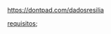 https://dontpad.com/dadosresilia

[requisitos](https://resilia-files-production.s3.amazonaws.com/material/student/1694009852_SEDadosM3Projetoemgrupopdf.pdf?AWSAccessKeyId=ASIA5NG2YCRHDWCI2NPQ&Expires=1699672054&Signature=YygS%2FoB%2BSsY9YGFRaUExlZvVWsg%3D&x-amz-security-token=IQoJb3JpZ2luX2VjELn%2F%2F%2F%2F%2F%2F%2F%2F%2F%2FwEaCXVzLWVhc3QtMSJGMEQCIEvIfsPQFhpOk8Vsq4vMHhWeB8D9%2BOJHFjlCJK8y%2FXutAiByI6hn2OwbsEEh0B8z2WU7udlHSbKPcMsjLT320422Syq8BQjy%2F%2F%2F%2F%2F%2F%2F%2F%2F%2F8BEAIaDDkyMTcyOTI0MjE5MCIMG5QuzkGatjwsUVgEKpAFt80Uft5%2FDrsgGVBt%2BWrIpPj6CfEkrC9nN98lFKUlijZMVKmrA2rP41Det9XB1ZWa4rCLZfYzfQPQXnUIaaMXKI8IHdX7d4zP%2BhSB68p%2BlI8OHmHwReeRPihtxbBrwKQWAdslg8dsNFe0QMFswwqVU7q3fg9VyrHBqg%2F8xo4%2FAPsW63gMpsOZgGurcDL%2FEHziLwDESPHeHFRovhJlq6L6cOuYTnCsL5GS3li%2Fi8tpcuSlbiNevkpxQXxq%2FOm6xHvA5uqtl4bU9BdgtyoEjSb1mXcMT56uRF1R5Z6nOnyRnmKu8oVDcR65stQIlkU2Kn8Yfqwoubu3emyFnquvvxp3ojR0%2BOVQ9k6rguNHc8z54sS6T6zhazu8ZFxHFfmxgBAyIqjvZJytRm17Yd9%2B1YOm7YRBUQBeZhzG0zn1pHdoMVICbNxCelApL%2BGtpLu%2BN4IDPSfD5j5KG960Ez4YKkbeUqsFrcGlsUat1K2NYwhfrON0SyDuQs9iTFSeCtpigrCXJVDhPr8epMNodJ63Mr5IbtVfmL1LtGrQ3E5T77jsX5CBzDWVQGN65k7hBV0te0ZvDTF3%2FnshHQELIVB4d605Ra8Zw%2BNzzMigYXRCW5WT8%2F2Q6HKJaRLLjLmTn0NNvMb34YtdwIw6JK98Ywvb%2F35zh3f8gAl12m%2FqIfy9kMPhyFNJnh9sNgWFIArI9vQyQMn2y9oLlVUl89NnlvgXPFtUHo3ZMci5tT%2BeSeVT9jEOtqqrS4kVY8qyL%2BVEBvetAFVQH4eXVFvINGJ6xCzNoTBYoV85%2FTLpNXW%2F2jf80ykgr2HHqMqp4jJStxqUn26GrYPkrrmRYkoiz1b%2BzxIoMY2kDyKJF%2BQ1mAtFmvkTVpl7idgw3r25qgY6sgEoqQc2w5ac4ezMD1%2FeP0hPtqnPaV6%2FQ37sz8RqtNBxOv34vcHgJOOb7evmKMNjfJAtc9VoKz25cs9JhvC2wtcXZgvvnQ5tV%2FZ57Uwom8hIFpKM7yAet6JwNRYQdQSXbMT9AeQhNP8QRujgi40YLbJi7Hh90Wzd3QL2VM2Hq9X3h%2BIruMz9MX5Ywu8UtCbyE%2B08iT1sL3qCoZokexV6dHnJAx5AjaV97%2FFwX29qIf7Gdffn);
